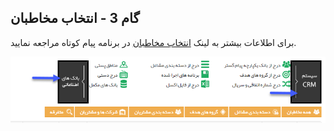 ﻿## گام 3 - انتخاب مخاطبان



برای اطلاعات بیشتر به لینک [انتخاب مخاطبان](https://github.com/1stco/PayamGostarDocs/blob/master/help2.5.4/Marketing/moshtarak-abzar/gam-se/select-Audience.md) در برنامه پیام کوتاه مراجعه نمایید.


![](advertising-sendingprint-thirdstep.png)


